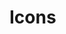 <EuiPageHeader>
  <EuiPageHeaderSection>
    <EuiTitle @size="l">
      <h1>
        Icons
      </h1>
    </EuiTitle>
  </EuiPageHeaderSection>
</EuiPageHeader>